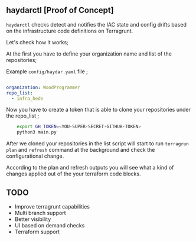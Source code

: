 ## haydarctl [Proof of Concept]

`haydarctl` checks detect and notifies the IAC state and config drifts based on the infrastructure code definitions on Terragrunt.

Let's check how it works;


At the first you have to define your organization name and list of the repositories;

Example `config/haydar.yaml` file ;

```yaml

organization: WoodProgrammer
repo_list:
  - infra_hede
```

Now you have to create a token that is able to clone your repositories under the repo_list ;

```sh
    export GH_TOKEN=<YOU-SUPER-SECRET-GITHUB-TOKEN>
    python3 main.py
```

After we cloned your repositories in the list script will start to run `terragrun plan` and `refresh` command at the background and check the configurational change.

According to the plan and refresh outputs you will see what a kind of changes applied out of the your terraform code blocks.


## TODO
- Improve terragrunt capabilities
- Multi branch support
- Better visibility
- UI based on demand checks
- Terraform support